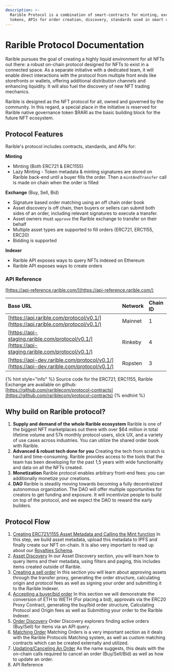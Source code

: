 ```yaml
---
description: >-
  Rarible Protocol is a combination of smart-contracts for minting, exchanging
  tokens, APIs for order creation, discovery, standards used in smart contracts.
---
```


# Rarible Protocol Documentation

Rarible pursues the goal of creating a highly liquid environment for all NFTs out there: a robust on-chain protocol designed for NFTs to exist in a connected space. As a separate initiative with a dedicated team, it will enable direct interactions with the protocol from multiple front ends like storefronts or wallets, offering additional distribution channels and enhancing liquidity. It will also fuel the discovery of new NFT trading mechanics.

Rarible is designed as the NFT protocol for all, owned and governed by the community. In this regard, a special place in the initiative is reserved for Rarible native governance token $RARI as the basic building block for the future NFT ecosystem.

## Protocol Features

Rarible's protocol includes contracts, standards, and APIs for:

**Minting**

* Minting \(Both ERC721 & ERC1155\)
* Lazy Minting - Token metadata & minting signatures are stored on Rarible back-end until a buyer fills the order. Then a `mintAndTransfer` call is made on chain when the order is filled

**Exchange** \(Buy, Sell, Bid\)

* Signature based order matching using an off chain order book
* Asset discovery is off chain, then buyers or sellers can submit both sides of an order, including relevant signatures to execute a transfer.
* Asset owners must `approve` the Rarible exchange to transfer on their behalf
* Multiple asset types are supported to fill orders \(ERC721, ERC1155, ERC20\)
* Bidding is supported

**Indexer**

* Rarible API exposes ways to query NFTs indexed on Ethereum
* Rarible API exposes ways to create orders

### API Reference

[https://api-reference.rarible.com/](https://api-reference.rarible.com/)

| Base URL | Network | Chain ID |
| :--- | :--- | :--- |
| [https://api.rarible.com/protocol/v0.1/](https://api.rarible.com/protocol/v0.1/) | Mainnet | 1 |
| [https://api-staging.rarible.com/protocol/v0.1/](https://api-staging.rarible.com/protocol/v0.1/) | Rinkeby | 4 |
| [https://api-dev.rarible.com/protocol/v0.1/](https://api-dev.rarible.com/protocol/v0.1/) | Ropsten | 3 |

{% hint style="info" %}
Source code for the ERC721, ERC1155, Rarible Exchange are available on github:  
[https://github.com/rariblecom/protocol-contracts](https://github.com/rariblecom/protocol-contracts)
{% endhint %}

## Why build on Rarible protocol?

1. **Supply and demand of the whole Rarible ecosystem** Rarible is one of the biggest NFT marketplaces out there with over $64 million in total lifetime volume and 57k monthly protocol users, slick UX, and a variety of use cases across industries. You can utilize the shared order book with Rarible.
2. **Advanced & robust tech done for you** Creating the tech from scratch is hard and time-consuming. Rarible provides access to the tools that the team has been developing for the past 1,5 years with wide functionality and data on all the NFTs created.
3. **Monetization**  Rarible protocol enables arbitrary front-end fees: you can additionally monetize your creations.
4. **DAO**  Rarible is steadily moving towards becoming a fully decentralized autonomous organization. The DAO will offer multiple opportunities for creators to get funding and exposure. It will incentivize people to build on top of the protocol, and we expect the DAO to reward the early builders.

## Protocol Flow

1. [Creating ERC721/1155 Asset Metadata and Calling the Mint function](asset/creating-an-asset.md) In this step, we build asset metadata, upload this metadata to IPFS and finally create our NFT on-chain. It is also very important to read up about our [Royalties Schema](asset/royalties-schema.md).
2. [Asset Discovery](asset/asset-discovery.md) In our Asset Discovery section, you will learn how to query items and their metadata, using filters and paging, this includes items created outside of Rarible.
3. [Creating a sell order](exchange/creating-a-sell-order.md) In this section you will learn about approving assets through the transfer proxy, generating the order structure, calculating origin and protocol fees as well as signing your order and submitting it to the Rarible Indexer.
4. [Accepting a buyer/bid order](exchange/accepting-a-buy-order.md) In this section we will demonstrate the conversion of ETH to WETH \(For placing a bid\), approvals via the ERC20 Proxy Contract, generating the buy/bid order structure,  Calculating Protocol and Origin fees as well as Submitting your order to the Rarible Indexer.
5. [Order Discovery](exchange/order-discovery.md) Order Discovery explorers finding active orders \(Buy/Sell\) for items via an API query.
6. [Matching Order](smart-contracts/matching-orders.md) Matching Orders is a very important section as it deals with the Rarible Protocols Matching system, as well as custom matching contracts which can be created externally and utilized.  
7. [Updating/Canceling An Order](exchange/updating-cancelling-an-order.md) As the name suggests, this deals with the on-chain calls required to cancel an order \(Buy/Sell/Bid\) as well as how to update an order.
8. API Reference

